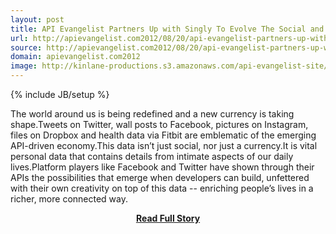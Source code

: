 ```yaml
---
layout: post
title: API Evangelist Partners Up with Singly To Evolve The Social and Personal API Space
url: http://apievangelist.com2012/08/20/api-evangelist-partners-up-with-singly-to-evolve-the-social-and-personal-api-space/
source: http://apievangelist.com2012/08/20/api-evangelist-partners-up-with-singly-to-evolve-the-social-and-personal-api-space/
domain: apievangelist.com2012
image: http://kinlane-productions.s3.amazonaws.com/api-evangelist-site/blog/singly-logo.png
---
```

{% include JB/setup %}<p>The world around us is being redefined and a new currency is taking shape.Tweets on Twitter, wall posts to Facebook, pictures on Instagram, files on Dropbox and health data via Fitbit are emblematic of the emerging API-driven economy.This data isn’t just social, nor just a currency.It is vital personal data that contains details from intimate aspects of our daily lives.Platform players like Facebook and Twitter have shown through their APIs the possibilities that emerge when developers can build, unfettered with their own creativity on top of this data -- enriching people’s lives in a richer, more connected way.</p>
<center><p><a href="http://apievangelist.com2012/08/20/api-evangelist-partners-up-with-singly-to-evolve-the-social-and-personal-api-space/" style='padding:25px; font-sze:18px; font-weight: bold;'>Read Full Story</a></p></center>
